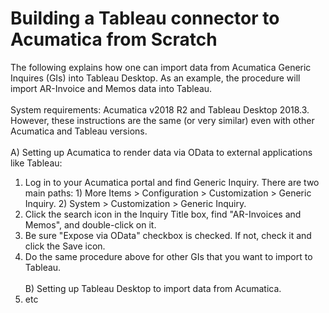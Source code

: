 # Building a Tableau connector to Acumatica from Scratch
The following explains how one can import data from Acumatica Generic Inquires (GIs) into Tableau Desktop. As an example, the procedure will import AR-Invoice and Memos data into Tableau. <br/><br/>
System requirements: Acumatica v2018 R2 and Tableau Desktop 2018.3. However, these instructions are the same (or very similar) even with other Acumatica and Tableau versions. <br/><br/>
A) Setting up Acumatica to render data via OData to external applications like Tableau: 
1. Log in to your Acumatica portal and find Generic Inquiry. There are two main paths: 1) More Items > Configuration > Customization > Generic Inquiry. 2) System > Customization > Generic Inquiry. 
2. Click the search icon in the Inquiry Title box, find "AR-Invoices and Memos", and double-click on it.
3. Be sure "Expose via OData" checkbox is checked. If not, check it and click the Save icon. 
4. Do the same procedure above for other GIs that you want to import to Tableau.<br/><br/>
B) Setting up Tableau Desktop to import data from Acumatica. 
1. etc

